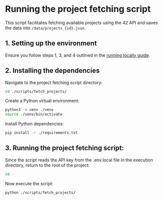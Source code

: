 # Running the project fetching script

This script facilitates fetching available projects using the 42 API and saves the data into `/data/projects_{id}.json`.


## 1. Setting up the environment

Ensure you follow steps 1, 3, and 4 outlined in the [running locally guide](https://github.com/lucas-ht/42calculator/blob/main/docs/running.md).


## 2. Installing the dependencies

Navigate to the project fetching script directory:
```bash
cd ./scripts/fetch_projects/
```

Create a Python virtual environment:
```bash
python3 -m venv ./venv
source ./venv/bin/activate
```

Install Python dependencies:
```bash
pip install -r ./requirements.txt
```


## 3. Running the project fetching script:

Since the script reads the API key from the .env.local file in the execution directory, return to the root of the project:
```bash
cd -
```

Now execute the script:
```bash
python ./scripts/fetch_projects/
```
